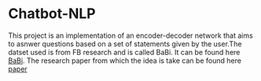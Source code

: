 # Chatbot-NLP
This project is an implementation of an encoder-decoder network that aims to asnwer questions based on a set of statements given by the user.The datset used is from FB research and is called BaBi. It can be found here <a href="https://research.fb.com/downloads/babi/">BaBi</a>. The research paper from which the idea is take can be found here <a href="http://arxiv.org/abs/1502.05698">paper</a>
